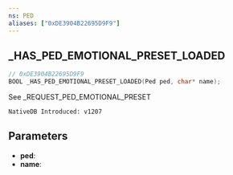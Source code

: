 ```yaml
---
ns: PED
aliases: ["0xDE3904B22695D9F9"]
---
```

## _HAS_PED_EMOTIONAL_PRESET_LOADED

```c
// 0xDE3904B22695D9F9
BOOL _HAS_PED_EMOTIONAL_PRESET_LOADED(Ped ped, char* name);
```

See _REQUEST_PED_EMOTIONAL_PRESET

```
NativeDB Introduced: v1207
```

## Parameters
* **ped**:
* **name**:
